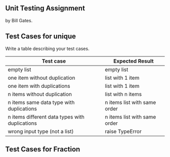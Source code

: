 ## Unit Testing Assignment

by Bill Gates.

## Test Cases for unique

Write a table describing your test cases.

| Test case                                      | Expected Result              |
| ---------------------------------------------- | ---------------------------- |
| empty list                                     | empty list                   |
| one item without duplication                   | list with 1 item             |
| one item with duplications                     | list with 1 item             |
| n items without duplication                    | list with n items            |
| n items same data type with duplications       | n items list with same order |
| n items different data types with duplications | n items list with same order |
| wrong input type (not a list)                  | raise TypeError              |

## Test Cases for Fraction
